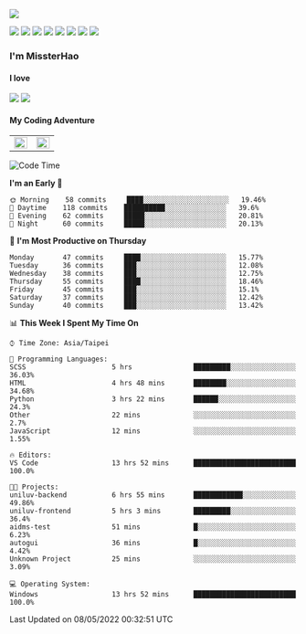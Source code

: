 ![](https://komarev.com/ghpvc/?username=MissterHao&color=ff69b4)

[![](https://img.shields.io/badge/Amazon%20AWS-%23232F3E?logo=amazon-aws&logoColor=white&style=for-the-badge)](https://aws.amazon.com/)
[![](https://img.shields.io/badge/Python-3776AB?style=for-the-badge&logo=python&logoColor=white)](https://www.djangoproject.com/)
[![](https://img.shields.io/badge/Django-092E20?style=for-the-badge&logo=django&logoColor=white)](https://www.python.org/)
[![](https://img.shields.io/badge/Flask-000000?style=for-the-badge&logo=flask&logoColor=white)](https://flask.palletsprojects.com/en/2.1.x/)
[![](https://img.shields.io/badge/go-%2300ADD8.svg?&style=for-the-badge&logo=go&logoColor=white)](https://golang.org/)
[![](https://img.shields.io/badge/javascript-%23F7DF1E.svg?&style=for-the-badge&logo=javascript&logoColor=black)](https://www.javascript.com/)
[![](https://img.shields.io/badge/mysql-%234479A1.svg?&style=for-the-badge&logo=mysql&logoColor=white)](https://www.mysql.com/)
[![](https://img.shields.io/badge/docker-%232496ED.svg?&style=for-the-badge&logo=docker&logoColor=white)](https://www.docker.com/)

### I'm MissterHao

#### I love  
![](https://img.shields.io/badge/Netflix-E50914?style=for-the-badge&logo=netflix&logoColor=white)
![](https://img.shields.io/badge/YouTube-FF0000?style=for-the-badge&logo=youtube&logoColor=white)

#### My Coding Adventure
<!-- Readme stats -->
<!-- https://github.com/anuraghazra/github-readme-stats -->
<table>
<tr>
    <td valign="top" width="50%">
    <img src="https://github-readme-stats.vercel.app/api?username=MissterHao&hide_border=true&show_icons=true&locale=en" align="left" style="width: 100%" />
    </td>
    <td valign="top" width="50%">
    <img src="https://github-readme-stats.vercel.app/api/top-langs?username=MissterHao&hide_border=true&show_icons=true&locale=en&layout=compact" align="left" style="width: 100%" />
    </td>
</tr>
</table>  


<!--START_SECTION:waka-->
![Code Time](http://img.shields.io/badge/Code%20Time-314%20hrs%2020%20mins-blue)

**I'm an Early 🐤** 

```text
🌞 Morning    58 commits     ████░░░░░░░░░░░░░░░░░░░░░   19.46% 
🌆 Daytime    118 commits    ██████████░░░░░░░░░░░░░░░   39.6% 
🌃 Evening    62 commits     █████░░░░░░░░░░░░░░░░░░░░   20.81% 
🌙 Night      60 commits     █████░░░░░░░░░░░░░░░░░░░░   20.13%

```
📅 **I'm Most Productive on Thursday** 

```text
Monday       47 commits     ████░░░░░░░░░░░░░░░░░░░░░   15.77% 
Tuesday      36 commits     ███░░░░░░░░░░░░░░░░░░░░░░   12.08% 
Wednesday    38 commits     ███░░░░░░░░░░░░░░░░░░░░░░   12.75% 
Thursday     55 commits     ████░░░░░░░░░░░░░░░░░░░░░   18.46% 
Friday       45 commits     ███░░░░░░░░░░░░░░░░░░░░░░   15.1% 
Saturday     37 commits     ███░░░░░░░░░░░░░░░░░░░░░░   12.42% 
Sunday       40 commits     ███░░░░░░░░░░░░░░░░░░░░░░   13.42%

```


📊 **This Week I Spent My Time On** 

```text
⌚︎ Time Zone: Asia/Taipei

💬 Programming Languages: 
SCSS                     5 hrs               █████████░░░░░░░░░░░░░░░░   36.03% 
HTML                     4 hrs 48 mins       ████████░░░░░░░░░░░░░░░░░   34.68% 
Python                   3 hrs 22 mins       ██████░░░░░░░░░░░░░░░░░░░   24.3% 
Other                    22 mins             ░░░░░░░░░░░░░░░░░░░░░░░░░   2.7% 
JavaScript               12 mins             ░░░░░░░░░░░░░░░░░░░░░░░░░   1.55%

🔥 Editors: 
VS Code                  13 hrs 52 mins      █████████████████████████   100.0%

🐱‍💻 Projects: 
uniluv-backend           6 hrs 55 mins       ████████████░░░░░░░░░░░░░   49.86% 
uniluv-frontend          5 hrs 3 mins        █████████░░░░░░░░░░░░░░░░   36.4% 
aidms-test               51 mins             █░░░░░░░░░░░░░░░░░░░░░░░░   6.23% 
autogui                  36 mins             █░░░░░░░░░░░░░░░░░░░░░░░░   4.42% 
Unknown Project          25 mins             ░░░░░░░░░░░░░░░░░░░░░░░░░   3.09%

💻 Operating System: 
Windows                  13 hrs 52 mins      █████████████████████████   100.0%

```


 Last Updated on 08/05/2022 00:32:51 UTC
<!--END_SECTION:waka-->

<!--
**MissterHao/MissterHao** is a ✨ _special_ ✨ repository because its `README.md` (this file) appears on your GitHub profile.

Here are some ideas to get you started:

- 🔭 I’m currently working on ...
- 🌱 I’m currently learning ...
- 👯 I’m looking to collaborate on ...
- 🤔 I’m looking for help with ...
- 💬 Ask me about ...
- 📫 How to reach me: ...
- 😄 Pronouns: ...
- ⚡ Fun fact: ...
-->
